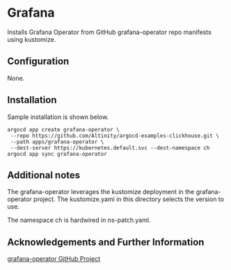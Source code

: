 # Grafana

Installs Grafana Operator from GitHub grafana-operator repo manifests using 
kustomize. 

## Configuration

None. 

## Installation

Sample installation is shown below. 

```
argocd app create grafana-operator \
 --repo https://github.com/Altinity/argocd-examples-clickhouse.git \
 --path apps/grafana-operator \
 --dest-server https://kubernetes.default.svc --dest-namespace ch
argocd app sync grafana-operator
```

## Additional notes

The grafana-operator leverages the kustomize deployment in the
grafana-operator project.  The kustomize.yaml in this directory selects
the version to use.

The namespace ch is hardwired in ns-patch.yaml. 

## Acknowledgements and Further Information

[grafana-operator GitHub Project](https://github.com/grafana-operator/grafana-operator)
